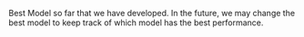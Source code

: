 Best Model so far that we have developed. In the future, we may change the best model to keep track of which model has the best performance.
